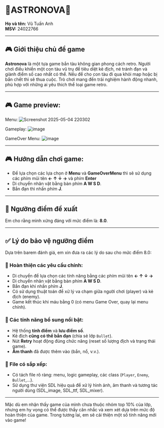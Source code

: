 # 🌌ASTRONOVA🚀

**Họ và tên:** Vũ Tuấn Anh  
**MSV:** 24022766  

---

## 🎮 Giới thiệu chủ đề game

**Astronova** là một tựa game bắn tàu không gian phong cách retro. Người chơi điều khiển một con tàu vũ trụ để tiêu diệt kẻ địch, né tránh đạn và giành điểm số cao nhất có thể. Nếu để cho con tàu đi qua khỏi map hoặc bị bắn chết thì sẽ thua cuộc. Trò chơi mang đến trải nghiệm hành động nhanh, phù hợp với những ai yêu thích thể loại game retro.

---
## 🎮 Game preview:

Menu:
![Screenshot 2025-05-04 220302](https://github.com/user-attachments/assets/0496cdee-3222-4a90-af21-c83a55c49891)

Gameplay:
![image](https://github.com/user-attachments/assets/62537813-7f3e-42f7-98cf-b625544c1361)

GameOver Menu:
![image](https://github.com/user-attachments/assets/3aec0c10-7c75-40f8-a24e-c0212f7626ef)


---
## 🎮 Hướng dẫn chơi game:

- Để lựa chọn các lựa chọn ở **Menu** và **GameOverMenu** thì sẽ sử dụng các phím mũi tên **← ↑ ↓ →** và phím **Enter**
- Di chuyển nhân vật bằng bàn phím **A W S D**.
- Bắn đạn thì nhấn phím **J**.

---

## 🎯 Ngưỡng điểm đề xuất

Em cho rằng mình xứng đáng với mức điểm là: **8.0**.

---

## ✅ Lý do bảo vệ ngưỡng điểm

Dựa trên barem đánh giá, em xin đưa ra các lý do sau cho mức điểm 8.0:

### 🔹 Hoàn thiện các yêu cầu chính:
- Di chuyển để lựa chọn các tính năng bằng các phím mũi tên **← ↑ ↓ →**
- Di chuyển nhân vật bằng bàn phím **A W S D**.
- Bắn đạn khi nhấn phím **J**.
- Có sử dụng thuật toán để xử lý va chạm giữa người chơi (player) và kẻ địch (enemy).
- Game kết thúc khi máu bằng 0 (có menu Game Over, quay lại menu chính).

### 🔹 Các tính năng bổ sung nổi bật:
- Hệ thống **tính điểm** và **lưu điểm số**.
- Kẻ địch **cũng có thể bắn đạn** (chia sẻ lớp `Bullet`).
- Nút **Retry** hoạt động đúng chức năng (reset số lượng địch và trạng thái game).
- **Âm thanh** đã được thêm vào (bắn, nổ, v.v.).

### 🔹 File có sắp xếp:
- Có tách file rõ ràng: menu, logic gameplay, các class (`Player`, `Enemy`, `Bullet`,…).
- Sử dụng thư viện SDL hiệu quả để xử lý hình ảnh, âm thanh và tương tác người dùng (SDL_image, SDL_ttf, SDL_mixer).

---

Mặc dù em nhận thấy game của mình chưa thuộc nhóm top 10% của lớp, nhưng em hy vọng có thể được thầy cân nhắc và xem xét dựa trên mức độ hoàn thiện của game. Trong tương lai, em sẽ cải thiện một số tính năng mới vào game!
